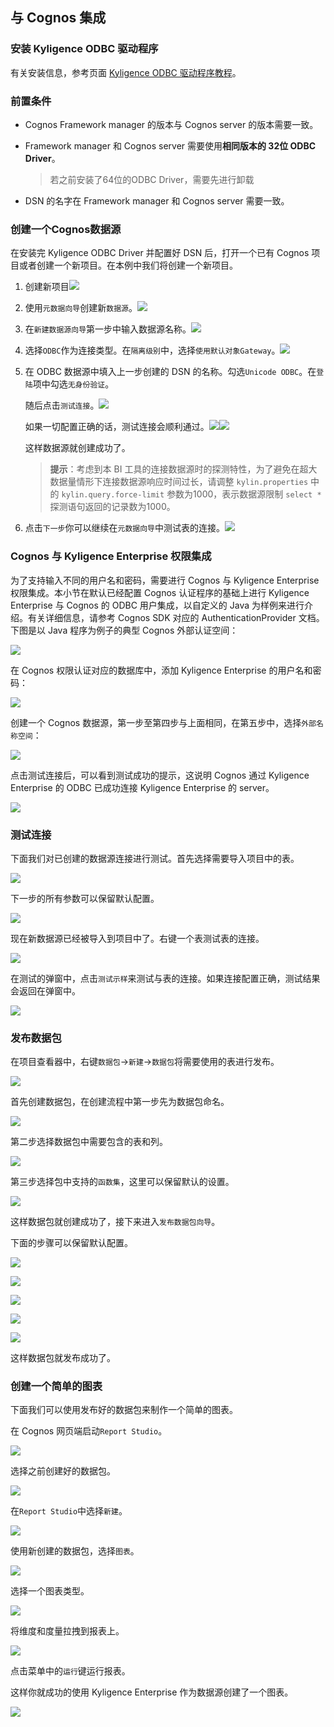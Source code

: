 ## 与 Cognos 集成

### 安装 Kyligence ODBC 驱动程序

有关安装信息，参考页面 [Kyligence ODBC 驱动程序教程](../driver/odbc/README.md)。

### 前置条件

- Cognos Framework manager 的版本与 Cognos server 的版本需要一致。

- Framework manager 和 Cognos server 需要使用**相同版本的 32位 ODBC Driver**。

  > 若之前安装了64位的ODBC Driver，需要先进行卸载

- DSN 的名字在 Framework manager 和 Cognos server 需要一致。


### 创建一个Cognos数据源

在安装完 Kyligence ODBC Driver 并配置好 DSN 后，打开一个已有 Cognos 项目或者创建一个新项目。在本例中我们将创建一个新项目。

1. 创建新项目![](../images/cognos/1.png)

2. 使用`元数据向导`创建新`数据源`。![](../images/cognos/2.png)

3. 在`新建数据源向导`第一步中输入数据源名称。![](../images/cognos/3.png)

4. 选择`ODBC`作为连接类型。在`隔离级别`中，选择`使用默认对象Gateway`。![](../images/cognos/4.png)

5. 在 ODBC 数据源中填入上一步创建的 DSN 的名称。勾选`Unicode ODBC`。在`登陆`项中勾选`无身份验证`。

   随后点击`测试连接`。![](../images/cognos/6.png)

   如果一切配置正确的话，测试连接会顺利通过。![](../images/cognos/7.png)![](../images/cognos/8.png)

   这样数据源就创建成功了。

   > **提示**：考虑到本 BI 工具的连接数据源时的探测特性，为了避免在超大数据量情形下连接数据源响应时间过长，请调整 `kylin.properties` 中的 `kylin.query.force-limit` 参数为1000，表示数据源限制 `select *` 探测语句返回的记录数为1000。

6. 点击`下一步`你可以继续在`元数据向导`中测试表的连接。![](../images/cognos/9.png)



### Cognos 与 Kyligence Enterprise 权限集成

为了支持输入不同的用户名和密码，需要进行 Cognos 与 Kyligence Enterprise 权限集成。本小节在默认已经配置 Cognos 认证程序的基础上进行 Kyligence Enterprise 与 Cognos 的 ODBC 用户集成，以自定义的 Java 为样例来进行介绍。有关详细信息，请参考 Cognos SDK 对应的 AuthenticationProvider 文档。下图是以 Java 程序为例子的典型 Cognos 外部认证空间：

![](../images/cognos/cognos_acl_1.png)

在 Cognos 权限认证对应的数据库中，添加 Kyligence Enterprise 的用户名和密码：

![](../images/cognos/cognos_acl_2.png)

创建一个 Cognos 数据源，第一步至第四步与上面相同，在第五步中，选择`外部名称空间`：

![](../images/cognos/cognos_acl_3.png)



点击测试连接后，可以看到测试成功的提示，这说明 Cognos 通过 Kyligence Enterprise 的 ODBC 已成功连接 Kyligence Enterprise 的 server。

![](../images/cognos/cognos_acl_4.png)



### 测试连接

下面我们对已创建的数据源连接进行测试。首先选择需要导入项目中的表。

![](../images/cognos/10.png)

下一步的所有参数可以保留默认配置。

![](../images/cognos/11.png)

现在新数据源已经被导入到项目中了。右键一个表测试表的连接。

![](../images/cognos/12.png)

在测试的弹窗中，点击`测试示样`来测试与表的连接。如果连接配置正确，测试结果会返回在弹窗中。

![](../images/cognos/13.png)



### 发布数据包

在项目查看器中，右键`数据包`->`新建`->`数据包`将需要使用的表进行发布。

![](../images/cognos/14.png)

首先创建数据包，在创建流程中第一步先为数据包命名。

![](../images/cognos/15.png)

第二步选择数据包中需要包含的表和列。

![](../images/cognos/16.png)

第三步选择包中支持的`函数集`，这里可以保留默认的设置。

![](../images/cognos/17.png)

这样数据包就创建成功了，接下来进入`发布数据包向导`。

下面的步骤可以保留默认配置。

![](../images/cognos/18.png)

![](../images/cognos/19.png)

![](../images/cognos/20.png)

![](../images/cognos/21.png)

![](../images/cognos/22.png)

这样数据包就发布成功了。



### 创建一个简单的图表

下面我们可以使用发布好的数据包来制作一个简单的图表。

在 Cognos 网页端启动`Report Studio`。

![](../images/cognos/23.png)

选择之前创建好的数据包。

![](../images/cognos/32.png)

在`Report Studio`中选择`新建`。

![](../images/cognos/24.png)

使用新创建的数据包，选择`图表`。

![](../images/cognos/25.png)

选择一个图表类型。

![](../images/cognos/26.png)

将维度和度量拉拽到报表上。

![](../images/cognos/27.png)

点击菜单中的`运行`键运行报表。

这样你就成功的使用 Kyligence Enterprise 作为数据源创建了一个图表。

![](../images/cognos/28.png)

